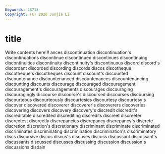 ```yaml
---
Keywords: 28718
Copyright: (C) 2020 Junjie Li
---
```


# title

Write contents here!!!
ances 
discontinuation 
discontinuation's 
discontinuations
discontinue 
discontinued 
discontinues 
discontinuing 
discontinuities 
discontinuity 
discontinuity's 
discontinuous 
discord 
discord's
discordant 
discorded 
discording 
discords 
discos 
discotheque 
discotheque's 
discotheques 
discount 
discount's
discounted 
discountenance 
discountenanced 
discountenances 
discountenancing 
discounting 
discounts 
discourage 
discouraged 
discouragement
discouragement's 
discouragements 
discourages 
discouraging 
discouragingly 
discourse 
discourse's 
discoursed 
discourses 
discoursing
discourteous 
discourteously 
discourtesies 
discourtesy 
discourtesy's 
discover 
discovered 
discoverer 
discoverer's 
discoverers
discoveries 
discovering 
discovers 
discovery 
discovery's 
discredit 
discredit's 
discreditable 
discredited 
discrediting
discredits 
discreet 
discreeter 
discreetest 
discreetly 
discrepancies 
discrepancy 
discrepancy's 
discrete 
discretion
discretion's 
discretionary 
discriminant 
discriminate 
discriminated 
discriminates 
discriminating 
discrimination 
discrimination's 
discriminatory
discs 
discursive 
discus 
discus's 
discuses 
discuss 
discussant 
discussant's 
discussants 
discussed
discusses 
discussing 
discussion 
discussion's 
discussions 
disdain 
